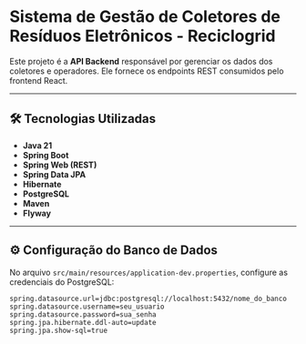 # Sistema de Gestão de Coletores de Resíduos Eletrônicos - Reciclogrid

Este projeto é a **API Backend** responsável por gerenciar os dados dos coletores e operadores. Ele fornece os endpoints REST consumidos pelo frontend React.

---

## 🛠️ Tecnologias Utilizadas

- **Java 21**
- **Spring Boot**
- **Spring Web (REST)**
- **Spring Data JPA**
- **Hibernate**
- **PostgreSQL**
- **Maven**
- **Flyway** 

---

## ⚙️ Configuração do Banco de Dados

No arquivo `src/main/resources/application-dev.properties`, configure as credenciais do PostgreSQL:

```properties
spring.datasource.url=jdbc:postgresql://localhost:5432/nome_do_banco
spring.datasource.username=seu_usuario
spring.datasource.password=sua_senha
spring.jpa.hibernate.ddl-auto=update
spring.jpa.show-sql=true
```
